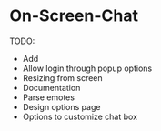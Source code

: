 # On-Screen-Chat

TODO:
- Add 
- Allow login through popup options
- Resizing from screen
- Documentation
- Parse emotes
- Design options page
- Options to customize chat box
